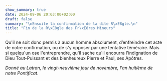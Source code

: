 ```yaml
---
show_summary: true
date: 2024-09-06 20:03:00+02:00
draft: false
summary: "\nEnsuite la confirmation de la dite R\xE8gle.\n"
title: "Fin de la R\xE8gle des Fr\xE8res Mineurs"
---
```





Qu'il ne soit donc permis à aucun homme absolument, d’enfreindre cet acte de notre confirmation, ou de s'y opposer par une tentative téméraire. Mais si quelqu'un ose l'entreprendre, qu'il sache qu'il encourra l'indignation de Dieu Tout-Puissant et des bienheureux Pierre et Paul, ses Apôtres.

*Donné au Latran, le vingt-neuvième jour de novembre, l'an huitième de notre Pontificat*.


